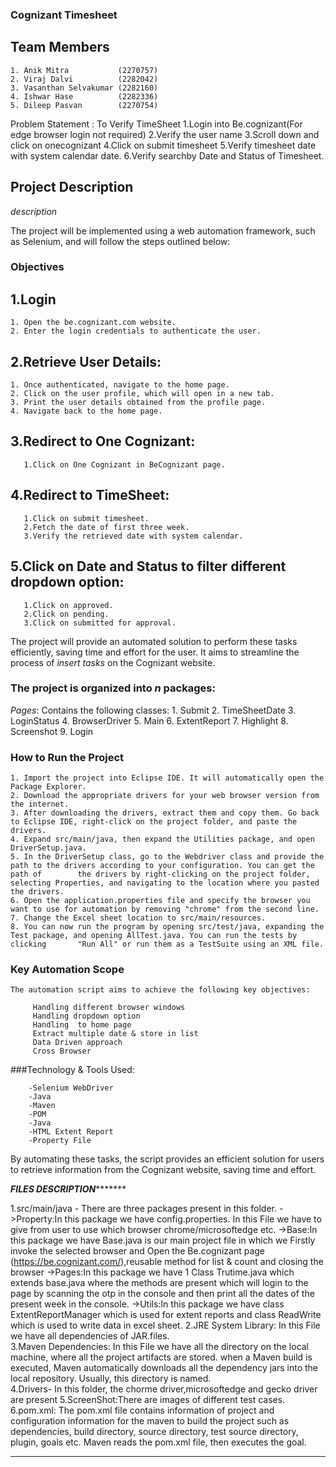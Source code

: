 ### Cognizant Timesheet


## Team Members

	1. Anik Mitra           (2270757)
	2. Viraj Dalvi          (2282042)
	3. Vasanthan Selvakumar (2282160)
	4. Ishwar Hase          (2282336)
	5. Dileep Pasvan        (2270754)

Problem Statement : To Verify TimeSheet
1.Login into Be.cognizant(For edge browser login not required)
2.Verify the user name
3.Scroll down and click on onecognizant
4.Click on submit timesheet
5.Verify timesheet date with system calendar date.
6.Verify searchby Date and Status of Timesheet.
 	
	

## Project Description

*description*

The project will be implemented using a web automation framework, such as Selenium, and will follow the steps outlined below:

### Objectives


## 1.Login

	1. Open the be.cognizant.com website.
	2. Enter the login credentials to authenticate the user.


## 2.Retrieve User Details:

	1. Once authenticated, navigate to the home page.
	2. Click on the user profile, which will open in a new tab.
	3. Print the user details obtained from the profile page.
	4. Navigate back to the home page.


## 3.Redirect to One Cognizant:
       
       1.Click on One Cognizant in BeCognizant page.


## 4.Redirect to TimeSheet:

       1.Click on submit timesheet.
       2.Fetch the date of first three week.
       3.Verify the retrieved date with system calendar.
       

## 5.Click on Date and Status to filter different dropdown option:
       
       1.Click on approved.
       2.Click on pending.
       3.Click on submitted for approval.

The project will provide an automated solution to perform these tasks efficiently, saving time and effort for the user. It aims to streamline the process of *insert tasks* on the Cognizant website.

### The project is organized into *n* packages:

*Pages*: Contains the following classes:
   		  1. Submit
                2. TimeSheetDate
                3. LoginStatus
                4. BrowserDriver
                5. Main
                6. ExtentReport
                7. Highlight
                8. Screenshot
                9. Login
    	       


### How to Run the Project

	1. Import the project into Eclipse IDE. It will automatically open the Package Explorer.
	2. Download the appropriate drivers for your web browser version from the internet.
	3. After downloading the drivers, extract them and copy them. Go back to Eclipse IDE, right-click on the project folder, and paste the drivers.
	4. Expand src/main/java, then expand the Utilities package, and open DriverSetup.java.
	5. In the DriverSetup class, go to the Webdriver class and provide the path to the drivers according to your configuration. You can get the path of 	   the drivers by right-clicking on the project folder, selecting Properties, and navigating to the location where you pasted the drivers.
	6. Open the application.properties file and specify the browser you want to use for automation by removing "chrome" from the second line.
	7. Change the Excel sheet location to src/main/resources.
	8. You can now run the program by opening src/test/java, expanding the Test package, and opening AllTest.java. You can run the tests by clicking  	   "Run All" or run them as a TestSuite using an XML file.

### Key Automation Scope

	The automation script aims to achieve the following key objectives:

         Handling different browser windows
         Handling dropdown option
         Handling  to home page
         Extract multiple date & store in list
         Data Driven approach
         Cross Browser

###Technology & Tools Used:

        -Selenium WebDriver
        -Java
        -Maven
        -POM
        -Java
        -HTML Extent Report
        -Property File
 

By automating these tasks, the script provides an efficient solution for users to retrieve information from the Cognizant website, saving time and effort.

*******************************************************FILES DESCRIPTION**************************************************************

1.src/main/java - There are three packages present in this folder.
     ->Property:In this package we have config.properties. In this File we have to give from user to use which browser 
     chrome/microsoftedge etc. 
     ->Base:In this package we have Base.java is our main project file in which we Firstly invoke the selected browser and 
          Open the Be.cognizant page (https://be.cognizant.com/),reusable method for list & count and closing the browser
     ->Pages:In this package we have 1 Class Trutime.java which extends base.java where the methods are present which will login 
     to the page by scanning the otp in the console and then print all the dates of the present week in the console.
     ->Utils:In this package we have class ExtentReportManager which is used for extent reports and class ReadWrite which is used 
     to write data in excel sheet.
2.JRE System Library: In this File we have all dependencies of JAR.files.         
3.Maven Dependencies: In this File we have all the directory on the local machine, where all the project artifacts are stored. 
  when a Maven build is executed, Maven automatically downloads all the dependency jars into the local repository. Usually, this directory is named.   
4.Drivers- In this folder, the chorme driver,microsoftedge and gecko driver are present
5.ScreenShot:There are images of different test cases.
6.pom.xml: The pom.xml file contains information of project and configuration information for the maven to build the project 
  such as dependencies, build directory, source directory, test source directory, plugin, goals etc. Maven reads the pom.xml file, then executes 
  the goal.
 
***************************************************************************************************************************************
